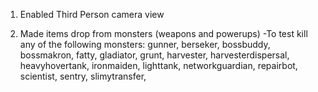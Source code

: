 1) Enabled Third Person camera view

2) Made items drop from monsters (weapons and powerups)
-To test kill any of the following monsters:
gunner,
berseker,
bossbuddy,
bossmakron,
fatty,
gladiator,
grunt,
harvester,
harvesterdispersal,
heavyhovertank,
ironmaiden,
lighttank,
networkguardian,
repairbot,
scientist,
sentry,
slimytransfer,
